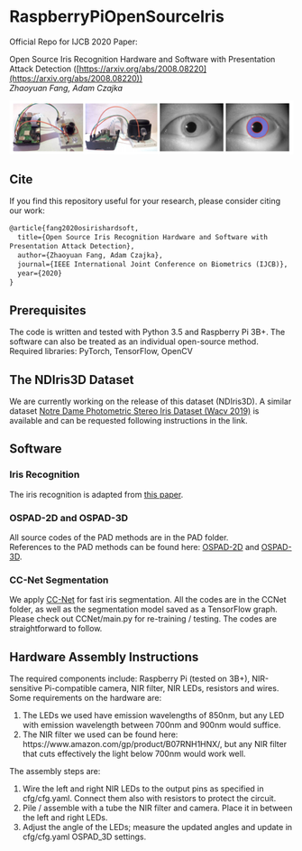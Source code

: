 # RaspberryPiOpenSourceIris
Official Repo for IJCB 2020 Paper:

Open Source Iris Recognition Hardware and Software with Presentation Attack Detection ([https://arxiv.org/abs/2008.08220](https://arxiv.org/abs/2008.08220))<br/>
*Zhaoyuan Fang, Adam Czajka<br/>*

<img src="Teaser.png" width="800" >

## Cite

If you find this repository useful for your research, please consider citing our work:

```
@article{fang2020osirishardsoft,
  title={Open Source Iris Recognition Hardware and Software with Presentation Attack Detection},
  author={Zhaoyuan Fang, Adam Czajka},
  journal={IEEE International Joint Conference on Biometrics (IJCB)},
  year={2020}
}
```

## Prerequisites
The code is written and tested with Python 3.5 and Raspberry Pi 3B+. The software can also be treated as an individual open-source method.<br/>
Required libraries: PyTorch, TensorFlow, OpenCV

## The NDIris3D Dataset
We are currently working on the release of this dataset (NDIris3D). A similar dataset [Notre Dame Photometric Stereo Iris Dataset (Wacv 2019)](https://cvrl.nd.edu/projects/data/) is available and can be requested following instructions in the link.

## Software

### Iris Recognition
The iris recognition is adapted from [this paper](https://ieeexplore.ieee.org/abstract/document/8658238).

### OSPAD-2D and OSPAD-3D 
All source codes of the PAD methods are in the PAD folder. <br/>
References to the PAD methods can be found here: [OSPAD-2D](https://arxiv.org/abs/1809.10172) and [OSPAD-3D](https://arxiv.org/abs/1811.07252).

### CC-Net Segmentation
We apply [CC-Net](https://ieeexplore.ieee.org/abstract/document/8759448) for fast iris segmentation. All the codes are in the CCNet folder, as well as the segmentation model saved as a TensorFlow graph. Please check out CCNet/main.py for re-training / testing. The codes are straightforward to follow.

## Hardware Assembly Instructions
The required components include: Raspberry Pi (tested on 3B+), NIR-sensitive Pi-compatible camera, NIR filter, NIR LEDs, resistors and wires. Some requirements on the hardware are:<br/>
<ol>
<li/> The LEDs we used have emission wavelengths of 850nm, but any LED with emission wavelength between 700nm and 900nm would suffice.</li>
<li/> The NIR filter we used can be found here: https://www.amazon.com/gp/product/B07RNH1HNX/, but any NIR filter that cuts effectively the light below 700nm would work well.</li>
</ol>

The assembly steps are:<br/>
<ol>
<li/>Wire the left and right NIR LEDs to the output pins as specified in cfg/cfg.yaml. Connect them also with resistors to protect the circuit.</li>
<li/>Pile / assemble with a tube the NIR filter and camera. Place it in between the left and right LEDs.</li>
<li/>Adjust the angle of the LEDs; measure the updated angles and update in cfg/cfg.yaml OSPAD_3D settings.</li>
</ol>
